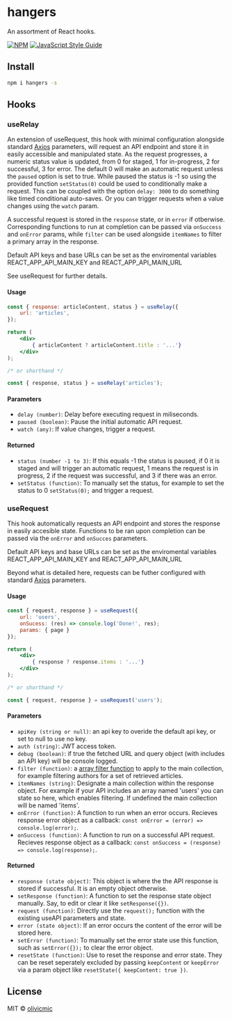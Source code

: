 # hangers
An assortment of React hooks.

[![NPM](https://img.shields.io/npm/v/hangers.svg)](https://www.npmjs.com/package/hangers) [![JavaScript Style Guide](https://img.shields.io/badge/code_style-standard-brightgreen.svg)](https://standardjs.com)

## Install

```bash
npm i hangers -s
```

## Hooks

### useRelay

An extension of useRequest, this hook with minimal configuration alongside standard [Axios](https://github.com/axios/axios) parameters, will request an API endpoint and store it in easily accessible and manipulated state. As the request progresses, a numeric status value is updated, from 0 for staged, 1 for in-progress, 2 for successful, 3 for error. The default 0 will make an automatic request unless the `paused` option is set to true. While paused the status is -1 so using the provided function `setStatus(0)` could be used to conditionally make a request. This can be coupled with the option `delay: 3000` to do something like timed conditional auto-saves. Or you can trigger requests when a value changes using the `watch` param.

A successful request is stored in the `response` state, or in `error` if otberwise. Corresponding functions to run at completion can be passed via `onSuccess` and `onError` params, while `filter` can be used alongside `itemNames` to filter a primary array in the response.

Default API keys and base URLs can be set as the enviromental variables REACT_APP_API_MAIN_KEY and REACT_APP_API_MAIN_URL

See useRequest for further details.

#### Usage

```jsx
const { response: articleContent, status } = useRelay({
	url: 'articles',
});

return (
	<div>
		{ articleContent ? articleContent.title : '...'}
	</div>
);

/* or shorthand */

const { response, status } = useRelay('articles');

```

#### Parameters
- `delay (number)`: Delay before executing request in miliseconds.
- `paused (boolean)`: Pause the initial automatic API request.
- `watch (any)`: If value changes, trigger a request.


#### Returned
- `status (number -1 to 3)`: If this equals -1 the status is paused, if 0 it is staged and will trigger an automatic request, 1 means the request is in progress, 2 if the request was successful, and 3 if there was an error.
- `setStatus (function)`: To manually set the status, for example to set the status to 0 `setStatus(0);` and trigger a request.

### useRequest

This hook automatically requests an API endpoint and stores the response in easily accesible state. Functions to be ran upon completion can be passed via the `onError` and `onSucces` parameters.

Default API keys and base URLs can be set as the enviromental variables REACT_APP_API_MAIN_KEY and REACT_APP_API_MAIN_URL

Beyond what is detailed here, requests can be futher configured with standard [Axios](https://github.com/axios/axios) parameters.

#### Usage

```jsx
const { request, response } = useRequest({
	url: 'users',
	onSucess: (res) => console.log('Done!', res);
	params: { page }
});

return (
	<div>
		{ response ? response.items : '...'}
	</div>
);

/* or shorthand */

const { request, response } = useRequest('users');

```

#### Parameters
- `apiKey (string or null)`: an api key to overide the default api key, or set to null to use no key.
- `auth (string)`: JWT access token.
- `debug (boolean)`: if true the fetched URL and query object (with includes an API key) will be console logged.
- `filter (function)`:  a [array filter function](https://developer.mozilla.org/en-US/docs/Web/JavaScript/Reference/Global_Objects/Array/filter) to apply to the main collection, for example filtering authors for a set of retrieved articles.
- `itemNames (string)`: Designate a main collection within the response object. For example if your API includes an array named 'users' you can state so here, which enables filtering. If undefined the main collection will be named 'items'.
- `onError (function)`:  A function to run when an error occurs. Recieves response error object as a callback: `const onError = (error) => console.log(error);`.
- `onSuccess (function)`:  A function to run on a successful API request. Recieves response object as a callback: `const onSuccess = (response) => console.log(response);`.


#### Returned
- `response (state object)`: This object is where the the API response is stored if successful. It is an empty object otherwise.
- `setResponse (function)`: A function to set the response state object manually. Say, to edit or clear it like `setResponse({})`.
- `request (function)`: Directly use the `request();` function with the existing useAPI parameters and state.
- `error (state object)`: If an error occurs the content of the error will be stored here.
- `setError (function)`: To manually set the error state use this function, such as `setError({});` to clear the error object.
- `resetState (function)`: Use to reset the response and error state. They can be reset seperately excluded by passing `keepContent` or `keepError` via a param object like `resetState({ keepContent: true })`.


## License

MIT © [olivicmic](https://github.com/olivicmic)
